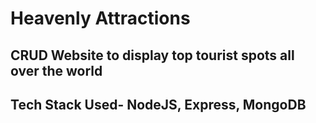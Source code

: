 # Heavenly Attractions
## CRUD Website to display top tourist spots all over the world
## Tech Stack Used- NodeJS, Express, MongoDB
